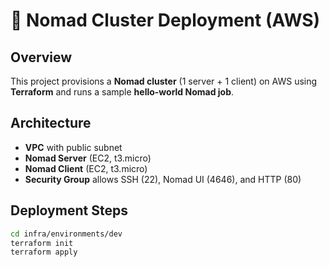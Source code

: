 # 🚀 Nomad Cluster Deployment (AWS)

## Overview
This project provisions a **Nomad cluster** (1 server + 1 client) on AWS using **Terraform** and runs a sample **hello-world Nomad job**.

## Architecture
- **VPC** with public subnet
- **Nomad Server** (EC2, t3.micro)
- **Nomad Client** (EC2, t3.micro)
- **Security Group** allows SSH (22), Nomad UI (4646), and HTTP (80)

## Deployment Steps
```bash
cd infra/environments/dev
terraform init
terraform apply
